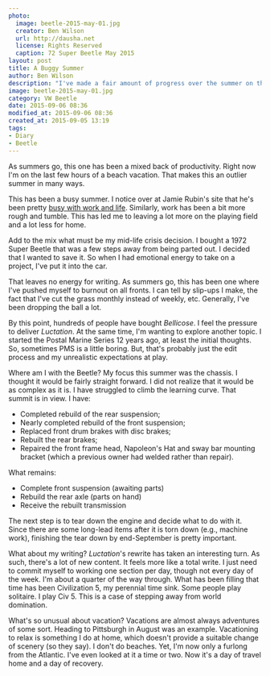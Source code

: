 ```yaml
---
photo:
  image: beetle-2015-may-01.jpg
  creator: Ben Wilson
  url: http://dausha.net
  license: Rights Reserved
  caption: 72 Super Beetle May 2015
layout: post
title: A Buggy Summer
author: Ben Wilson
description: "I've made a fair amount of progress over the summer on the Beetle, but I have a way to go to finish the chassis."
image: beetle-2015-may-01.jpg
category: VW Beetle
date: 2015-09-06 08:36
modified_at: 2015-09-06 08:36
created_at: 2015-09-05 13:19
tags:
- Diary
- Beetle
---
```

<!--Lead Paragraph-->

As summers go, this one has been a mixed back of productivity. Right now I'm on the last few hours of a beach vacation. That makes this an outlier summer in many ways.

<!-- more -->

This has been a busy summer. I notice over at Jamie Rubin's site that he's been pretty [busy with work and life](http://www.jamierubin.net/2015/09/01/august-was-a-busy-month-just-look-at-the-numbers/). Similarly, work has been a bit more rough and tumble. This has led me to leaving a lot more on the playing field and a lot less for home.

Add to the mix what must be my mid-life crisis decision. I bought a 1972 Super Beetle that was a few steps away from being parted out. I decided that I wanted to save it. So when I had emotional energy to take on a project, I've put it into the car.

That leaves no energy for writing. As summers go, this has been one where I've pushed myself to burnout on all fronts. I can tell by slip-ups I make, the fact that I've cut the grass monthly instead of weekly, etc. Generally, I've been dropping the ball a lot.

By this point, hundreds of people have bought *Bellicose*. I feel the pressure to deliver *Luctation*. At the same time, I'm wanting to explore another topic. I started the Postal Marine Series 12 years ago, at least the initial thoughts. So, sometimes PMS is a little boring. But, that's probably just the edit process and my unrealistic expectations at play.

Where am I with the Beetle? My focus this summer was the chassis. I thought it would be fairly straight forward. I did not realize that it would be as complex as it is. I have struggled to climb the learning curve. That summit is in view. I have:

* Completed rebuild of the rear suspension;
* Nearly completed rebuild of the front suspension;
* Replaced front drum brakes with disc brakes;
* Rebuilt the rear brakes;
* Repaired the front frame head, Napoleon's Hat and sway bar mounting bracket (which a previous owner had welded rather than repair).

What remains:

* Complete front suspension (awaiting parts)
* Rebuild the rear axle (parts on hand)
* Receive the rebuilt transmission

The next step is to tear down the engine and decide what to do with it. Since there are some long-lead items after it is torn down (e.g., machine work), finishing the tear down by end-September is pretty important.

What about my writing? *Luctation*'s rewrite has taken an interesting turn. As such, there's a lot of new content. It feels more like a total write. I just need to commit myself to working one section per day, though not every day of the week. I'm about a quarter of the way through. What has been filling that time has been Civilization 5, my perennial time sink. Some people play solitaire. I play Civ 5. This is a case of stepping away from world domination.

What's so unusual about vacation? Vacations are almost always adventures of some sort. Heading to Pittsburgh in August was an example. Vacationing to relax is something I do at home, which doesn't provide a suitable change of scenery (so they say). I don't do beaches. Yet, I'm now only a furlong from the Atlantic. I've even looked at it a time or two. Now it's a day of travel home and a day of recovery.


